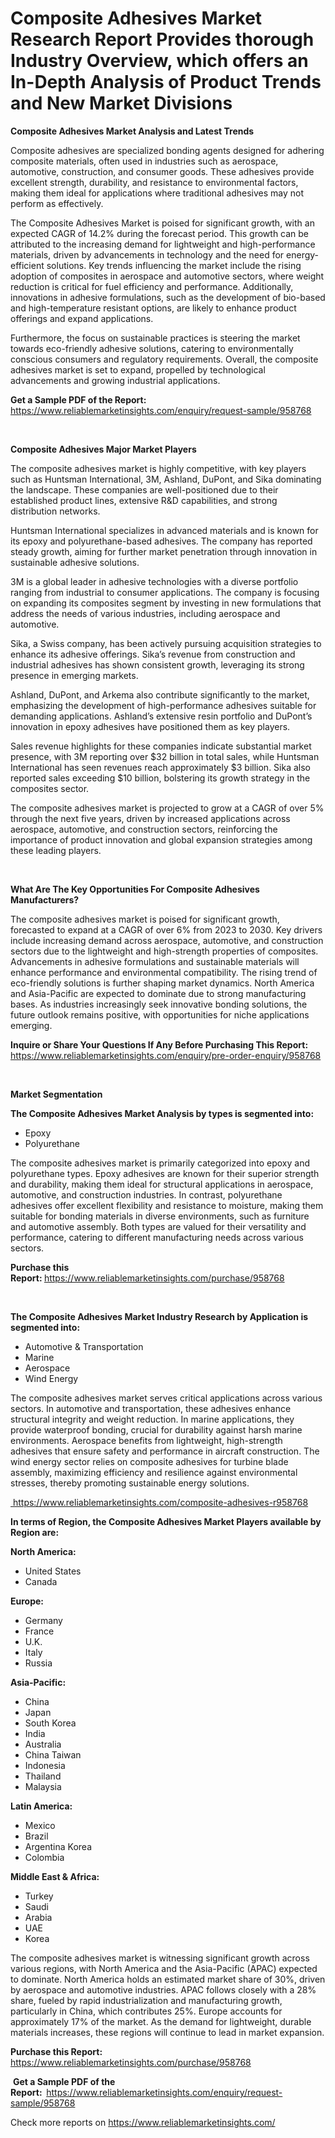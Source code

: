 <p><h1>Composite Adhesives Market Research Report Provides thorough Industry Overview, which offers an In-Depth Analysis of Product Trends and New Market Divisions</h1></p><p><strong>Composite Adhesives Market Analysis and Latest Trends</strong></p>
<p><p>Composite adhesives are specialized bonding agents designed for adhering composite materials, often used in industries such as aerospace, automotive, construction, and consumer goods. These adhesives provide excellent strength, durability, and resistance to environmental factors, making them ideal for applications where traditional adhesives may not perform as effectively.</p><p>The Composite Adhesives Market is poised for significant growth, with an expected CAGR of 14.2% during the forecast period. This growth can be attributed to the increasing demand for lightweight and high-performance materials, driven by advancements in technology and the need for energy-efficient solutions. Key trends influencing the market include the rising adoption of composites in aerospace and automotive sectors, where weight reduction is critical for fuel efficiency and performance. Additionally, innovations in adhesive formulations, such as the development of bio-based and high-temperature resistant options, are likely to enhance product offerings and expand applications. </p><p>Furthermore, the focus on sustainable practices is steering the market towards eco-friendly adhesive solutions, catering to environmentally conscious consumers and regulatory requirements. Overall, the composite adhesives market is set to expand, propelled by technological advancements and growing industrial applications.</p></p>
<p><strong>Get a Sample PDF of the Report:&nbsp;</strong> <a href="https://www.reliablemarketinsights.com/enquiry/request-sample/958768?utm_campaign=2136&utm_medium=2&utm_source=Github&utm_content=ia&utm_term=31012025&utm_id=composite-adhesives">https://www.reliablemarketinsights.com/enquiry/request-sample/958768</a></p>
<p>&nbsp;</p>
<p><strong>Composite Adhesives Major Market Players</strong></p>
<p><p>The composite adhesives market is highly competitive, with key players such as Huntsman International, 3M, Ashland, DuPont, and Sika dominating the landscape. These companies are well-positioned due to their established product lines, extensive R&D capabilities, and strong distribution networks.</p><p>Huntsman International specializes in advanced materials and is known for its epoxy and polyurethane-based adhesives. The company has reported steady growth, aiming for further market penetration through innovation in sustainable adhesive solutions. </p><p>3M is a global leader in adhesive technologies with a diverse portfolio ranging from industrial to consumer applications. The company is focusing on expanding its composites segment by investing in new formulations that address the needs of various industries, including aerospace and automotive. </p><p>Sika, a Swiss company, has been actively pursuing acquisition strategies to enhance its adhesive offerings. Sika’s revenue from construction and industrial adhesives has shown consistent growth, leveraging its strong presence in emerging markets.</p><p>Ashland, DuPont, and Arkema also contribute significantly to the market, emphasizing the development of high-performance adhesives suitable for demanding applications. Ashland’s extensive resin portfolio and DuPont’s innovation in epoxy adhesives have positioned them as key players.</p><p>Sales revenue highlights for these companies indicate substantial market presence, with 3M reporting over $32 billion in total sales, while Huntsman International has seen revenues reach approximately $3 billion. Sika also reported sales exceeding $10 billion, bolstering its growth strategy in the composites sector.</p><p>The composite adhesives market is projected to grow at a CAGR of over 5% through the next five years, driven by increased applications across aerospace, automotive, and construction sectors, reinforcing the importance of product innovation and global expansion strategies among these leading players.</p></p>
<p>&nbsp;</p>
<p><strong>What Are The Key Opportunities For Composite Adhesives Manufacturers?</strong></p>
<p><p>The composite adhesives market is poised for significant growth, forecasted to expand at a CAGR of over 6% from 2023 to 2030. Key drivers include increasing demand across aerospace, automotive, and construction sectors due to the lightweight and high-strength properties of composites. Advancements in adhesive formulations and sustainable materials will enhance performance and environmental compatibility. The rising trend of eco-friendly solutions is further shaping market dynamics. North America and Asia-Pacific are expected to dominate due to strong manufacturing bases. As industries increasingly seek innovative bonding solutions, the future outlook remains positive, with opportunities for niche applications emerging.</p></p>
<p><strong>Inquire or Share Your Questions If Any Before Purchasing This Report:</strong> <a href="https://www.reliablemarketinsights.com/enquiry/pre-order-enquiry/958768?utm_campaign=2136&utm_medium=2&utm_source=Github&utm_content=ia&utm_term=31012025&utm_id=composite-adhesives">https://www.reliablemarketinsights.com/enquiry/pre-order-enquiry/958768</a></p>
<p>&nbsp;</p>
<p><strong>Market Segmentation</strong></p>
<p><strong>The Composite Adhesives Market Analysis by types is segmented into:</strong></p>
<p><ul><li>Epoxy</li><li>Polyurethane</li></ul></p>
<p><p>The composite adhesives market is primarily categorized into epoxy and polyurethane types. Epoxy adhesives are known for their superior strength and durability, making them ideal for structural applications in aerospace, automotive, and construction industries. In contrast, polyurethane adhesives offer excellent flexibility and resistance to moisture, making them suitable for bonding materials in diverse environments, such as furniture and automotive assembly. Both types are valued for their versatility and performance, catering to different manufacturing needs across various sectors.</p></p>
<p><strong>Purchase this Report:&nbsp;</strong><a href="https://www.reliablemarketinsights.com/purchase/958768?utm_campaign=2136&utm_medium=2&utm_source=Github&utm_content=ia&utm_term=31012025&utm_id=composite-adhesives">https://www.reliablemarketinsights.com/purchase/958768</a></p>
<p>&nbsp;</p>
<p><strong>The Composite Adhesives Market Industry Research by Application is segmented into:</strong></p>
<p><ul><li>Automotive & Transportation</li><li>Marine</li><li>Aerospace</li><li>Wind Energy</li></ul></p>
<p><p>The composite adhesives market serves critical applications across various sectors. In automotive and transportation, these adhesives enhance structural integrity and weight reduction. In marine applications, they provide waterproof bonding, crucial for durability against harsh marine environments. Aerospace benefits from lightweight, high-strength adhesives that ensure safety and performance in aircraft construction. The wind energy sector relies on composite adhesives for turbine blade assembly, maximizing efficiency and resilience against environmental stresses, thereby promoting sustainable energy solutions.</p></p>
<p><a href="https://www.reliablemarketinsights.com/composite-adhesives-r958768?utm_campaign=2136&utm_medium=2&utm_source=Github&utm_content=ia&utm_term=31012025&utm_id=composite-adhesives">&nbsp;https://www.reliablemarketinsights.com/composite-adhesives-r958768</a></p>
<p><strong>In terms of Region, the Composite Adhesives Market Players available by Region are:</strong></p>
<p>
    <p> <strong> North America: </strong>
        <ul>
            <li>United States</li>
            <li>Canada</li>
        </ul>
        </p> 
    <p> <strong> Europe: </strong>
        <ul>
            <li>Germany</li>
            <li>France</li>
            <li>U.K.</li>
            <li>Italy</li>
            <li>Russia</li>
        </ul>
        </p> 
    <p> <strong> Asia-Pacific: </strong>
        <ul>
            <li>China</li>
            <li>Japan</li>
            <li>South Korea</li>
            <li>India</li>
            <li>Australia</li>
            <li>China Taiwan</li>
            <li>Indonesia</li>
            <li>Thailand</li>
            <li>Malaysia</li>
        </ul>
        </p> 
    <p> <strong> Latin America: </strong>
        <ul>
            <li>Mexico</li>
            <li>Brazil</li>
            <li>Argentina Korea</li>
            <li>Colombia</li>
        </ul>
        </p> 
    <p> <strong> Middle East & Africa: </strong>
        <ul>
            <li>Turkey</li>
            <li>Saudi</li>
            <li>Arabia</li>
            <li>UAE</li>
            <li>Korea</li>
        </ul>
    </p>
    </p>
<p><p>The composite adhesives market is witnessing significant growth across various regions, with North America and the Asia-Pacific (APAC) expected to dominate. North America holds an estimated market share of 30%, driven by aerospace and automotive industries. APAC follows closely with a 28% share, fueled by rapid industrialization and manufacturing growth, particularly in China, which contributes 25%. Europe accounts for approximately 17% of the market. As the demand for lightweight, durable materials increases, these regions will continue to lead in market expansion.</p></p>
<p><strong>Purchase this Report: </strong><a href="https://www.reliablemarketinsights.com/purchase/958768?utm_campaign=2136&utm_medium=2&utm_source=Github&utm_content=ia&utm_term=31012025&utm_id=composite-adhesives">https://www.reliablemarketinsights.com/purchase/958768</a></p>
<p>&nbsp;<strong>Get a Sample PDF of the Report:&nbsp;&nbsp;</strong><a href="https://www.reliablemarketinsights.com/enquiry/request-sample/958768?utm_campaign=2136&utm_medium=2&utm_source=Github&utm_content=ia&utm_term=31012025&utm_id=composite-adhesives">https://www.reliablemarketinsights.com/enquiry/request-sample/958768</a></p>
<p><strong></strong></p>
<p>Check more reports on <a href="https://www.reliablemarketinsights.com/?utm_campaign=2136&utm_medium=2&utm_source=Github&utm_content=ia&utm_term=31012025&utm_id=composite-adhesives">https://www.reliablemarketinsights.com/</a></p>